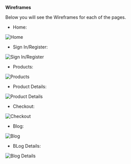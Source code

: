 **Wireframes**

Below you will see the Wireframes for each of the pages. 

- Home: 

![Home](home-wireframe.JPG)

- Sign In/Register:
 
![Sign In/Register](signin-wireframes.JPG)

- Products:

![Products](products-wireframes.JPG)

- Product Details:

![Product Details](prudctdeets-wireframes.JPG)

- Checkout:

![Checkout](checkout-wireframes.JPG)

- Blog:

![Blog](blog-wireframes.JPG)

- BLog Details:

![Blog Details](blogdeets-wireframes.JPG)